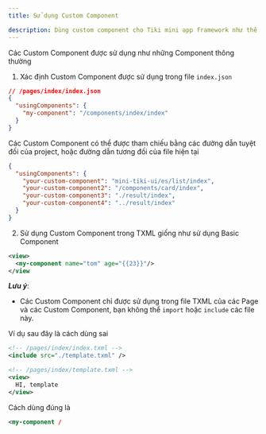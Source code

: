 ```yaml
---
title: Sử dụng Custom Component

description: Dùng custom component cho Tiki mini app framework như thế nào
---
```


Các Custom Component được sử dụng như những Component thông thường

1. Xác định Custom Component được sử dụng trong file `index.json`

```json
// /pages/index/index.json
{
  "usingComponents": {
    "my-component": "/components/index/index"
  }
}
```

Các Custom Component có thể được tham chiếu bằng các đường dẫn tuyệt đối của project, hoặc đường dẫn tương đối của file hiện tại

```json
{
  "usingComponents": {
    "your-custom-component": "mini-tiki-ui/es/list/index",
    "your-custom-component2": "/components/card/index",
    "your-custom-component3": "./result/index",
    "your-custom-component4": "../result/index"
  }
}
```

2. Sử dụng Custom Component trong TXML giống như sử dụng Basic Component

```xml title=/pages/index/index.txml
<view>
  <my-component name="tom" age="{{23}}"/>
</view
```

***Lưu ý***:

- Các Custom Component chỉ được sử dụng trong file TXML của các Page và các Custom Component, bạn không thể `import` hoặc `include` các file này.

Ví dụ sau đây là cách dùng sai

```xml title=
<!-- /pages/index/index.txml -->
<include src="./template.txml" />

<!-- /pages/index/template.txml -->
<view>
  HI, template
</view>
```

Cách dùng đúng là

```xml title=/pages/index/index.txml
<my-component /
```
